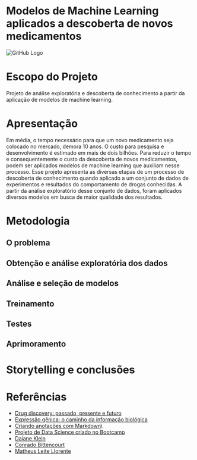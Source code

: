 
# Modelos de Machine Learning aplicados a descoberta de novos medicamentos

![GitHub Logo](https://cdn.dvidshub.net/media/thumbs/photos/2005/6209342/1000w_q75.jpg)


# Escopo do Projeto

Projeto de análise exploratória e descoberta de conhecimento a partir da aplicação de  modelos de machine learning.

# Apresentação

Em média, o tempo necessário para que um novo medicamento seja colocado no mercado, demora 10 anos. O custo para pesquisa e desenvolvimento é estimado em mais de dois bilhões. 
Para reduzir o tempo e consequentemente o custo da descoberta de novos medicamentos, podem ser aplicados modelos de machine learning que auxiliam nesse processo.
Esse projeto apresenta as diversas etapas de um processo de descoberta de conhecimento quando aplicado a um conjunto de dados de experimentos e resultados do comportamento de drogas conhecidas. A partir da análise exploratório desse conjunto de dados, foram aplicados diversos modelos em busca de maior qualidade dos resultados.

# Metodologia

## O problema


## Obtenção e análise exploratória dos dados


## Análise e seleção de modelos

## Treinamento

## Testes

## Aprimoramento

# Storytelling e conclusões


# Referências

- [Drug discovery: passado, presente e futuro](https://docs.google.com/document/d/10EhrQBChlyYIcff3to7PrCQi5HcNk2r-zd2ZCKPtcz8/edit?usp=sharing)
- [Expressão gênica: o caminho da informação biológica](https://drive.google.com/file/d/1VNP08ffCiGD8cqaBkdHATWSX8Yxfm3dj/view?usp=sharing)
- [Criando anotações com Markdown](https://www.alura.com.br/artigos/criando-anotacoes-com-markdown)\
- [Projeto de Data Science criado no Bootcamp](https://github.com/souzajvp/data_science_bootcamp/tree/main/modulo_final)
- [Daiane Klein](https://colab.research.google.com/drive/1EwueEMQC_vLXf_oxN3w60itrvsHjrw8B?usp=sharing)
- [Conrado Bittencourt](https://colab.research.google.com/drive/1QCRMnF-9cFRuOO_PrWpzj-UAclQuIomB?usp=sharing)
- [Matheus Leite Llorente](https://colab.research.google.com/drive/1eca1wG-pkGT0IiPv4-vcpjur3tJjj-6e?usp=sharing)







